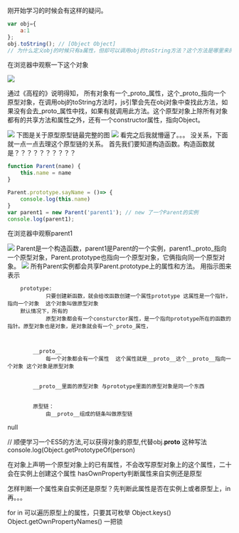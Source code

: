 刚开始学习的时候会有这样的疑问。  
```js
var obj={
    a:1
};
obj.toString(); // [Object Object]
// 为什么定义obj的时候只有a属性，但却可以调用obj的toString方法？这个方法是哪里来的？
```
在浏览器中观察一下这个对象

![](https://user-gold-cdn.xitu.io/2019/12/2/16ec60b414e0d1c2?w=442&h=352&f=png&s=29232)

通过《高程的》说明得知，
所有对象有一个_proto_属性，这个_proto_指向一个原型对象，在调用obj的toString方法时，js引擎会先在obj对象中查找此方法，如果没有会去_proto_属性中找，如果有就调用此方法。这个原型对象上除所有对象都有的共享方法和属性之外，还有一个constructor属性，指向Object。

![](https://user-gold-cdn.xitu.io/2019/12/2/16ec61845b3db88d?w=286&h=65&f=png&s=3665)
下图是关于原型原型链最完整的图
![](https://user-gold-cdn.xitu.io/2019/12/3/16ec8eefc33d2c15?w=638&h=801&f=png&s=276693)
看完之后我就懵逼了。。。
没关系，下面就一点一点去理这个原型链的关系。
首先我们要知道构造函数。构造函数就是？？？？？？？？？？

```js
function Parent(name) {
    this.name = name
}

Parent.prototype.sayName = ()=> {
    console.log(this.name)
}
var parent1 = new Parent('parent1'); // new 了一个Parent的实例
console.log(parent1);

```
在浏览器中观察parent1

![](https://user-gold-cdn.xitu.io/2019/12/4/16ecf4311fa92533?w=395&h=114&f=png&s=10390)
Parent是一个构造函数，parent1是Parent的一个实例，parent1._proto_指向一个原型对象，Parent.prototype也指向一个原型对象，它俩指向同一个原型对象。
![](https://user-gold-cdn.xitu.io/2019/12/4/16ecf464e71c7020?w=415&h=45&f=png&s=3035)
所有Parent实例都会共享Parent.prototype上的属性和方法。
用指示图来表示






		prototype:
				只要创建新函数，就会给改函数创建一个属性prototype 这属性是一个指针，指向一个对象  这个对象叫做原型对象
        默认情况下，所有的
				原型对象都会有一个consturctor属性，是一个指向prototype所在的函数的指针。原型对象也是对象，是对象就会有一个_proto_属性，

		
		
			__proto__
				每一个对象都会有一个属性  这个属性就是__proto__这个__proto__指向一个对象 这个对象是原型对象
		
		
			__proto__里面的原型对象 与prototype里面的原型对象是同一个东西
		
		
			原型链：
				由__proto__组成的链条叫做原型链
		
null

// 顺便学习一个ES5的方法,可以获得对象的原型,代替obj.__proto__ 这种写法
console.log(Object.getPrototypeOf(person)

在对象上声明一个原型对象上的已有属性，不会改写原型对象上的这个属性，二十会在实例上创建这个属性
hasOwnProperty判断属性来自实例还是原型

怎样判断一个属性来自实例还是原型？先判断此属性是否在实例上或者原型上，in 再。。。

for in 可以遍历原型上的属性，只要其可枚举
Object.keys()
Object.getOwnPropertyNames() 一把锁



